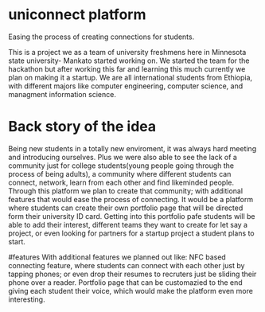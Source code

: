# uniconnect platform
Easing the process of creating connections for students.


This is a project we as a team of university freshmens here in Minnesota state university- Mankato started working on. We started the team for the hackathon but after working this far and learning this much currently we plan on making it a startup.
We are all international students from Ethiopia, with different majors like computer engineering, computer science, and managment information science.


# Back story of the idea

Being new students in a totally new enviroment, it was always hard meeting and introducing ourselves. Plus we were also able to see the lack of a community just for college students(young people going through the process of being adults), a community where different students can connect, network, learn from each other and find likeminded people. 
Through this platform we plan to create that community; with additional features that would ease the process of connecting. It would be a platform where students can create their own portfolio page that will be directed form their university ID card. Getting into this portfolio pafe students will be able to add their interest, different teams they want to create for let say a project, or even looking for partners for a startup project a student plans to start. 

#features
With additional features we planned out like:
NFC based connecting feature, where students can connect with each other just by tapping phones; or even drop their resumes to recruters just be sliding their phone over a reader.
Portfolio page that can be customazied to the end giving each student their voice, which would make the platform even more interesting.

